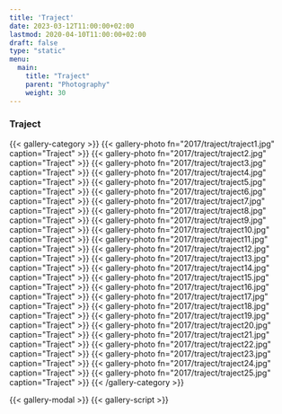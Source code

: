 ```yaml
---
title: 'Traject'
date: 2023-03-12T11:00:00+02:00
lastmod: 2020-04-10T11:00:00+02:00
draft: false
type: "static"
menu:
  main:
    title: "Traject"
    parent: "Photography"
    weight: 30
---
```


### Traject
{{< gallery-category >}}
    {{< gallery-photo fn="2017/traject/traject1.jpg" caption="Traject" >}}
    {{< gallery-photo fn="2017/traject/traject2.jpg" caption="Traject" >}}
    {{< gallery-photo fn="2017/traject/traject3.jpg" caption="Traject" >}}
    {{< gallery-photo fn="2017/traject/traject4.jpg" caption="Traject" >}}
    {{< gallery-photo fn="2017/traject/traject5.jpg" caption="Traject" >}}
    {{< gallery-photo fn="2017/traject/traject6.jpg" caption="Traject" >}}
    {{< gallery-photo fn="2017/traject/traject7.jpg" caption="Traject" >}}
    {{< gallery-photo fn="2017/traject/traject8.jpg" caption="Traject" >}}
    {{< gallery-photo fn="2017/traject/traject9.jpg" caption="Traject" >}}
    {{< gallery-photo fn="2017/traject/traject10.jpg" caption="Traject" >}}
    {{< gallery-photo fn="2017/traject/traject11.jpg" caption="Traject" >}}
    {{< gallery-photo fn="2017/traject/traject12.jpg" caption="Traject" >}}
    {{< gallery-photo fn="2017/traject/traject13.jpg" caption="Traject" >}}
    {{< gallery-photo fn="2017/traject/traject14.jpg" caption="Traject" >}}
    {{< gallery-photo fn="2017/traject/traject15.jpg" caption="Traject" >}}
    {{< gallery-photo fn="2017/traject/traject16.jpg" caption="Traject" >}}
    {{< gallery-photo fn="2017/traject/traject17.jpg" caption="Traject" >}}
    {{< gallery-photo fn="2017/traject/traject18.jpg" caption="Traject" >}}
    {{< gallery-photo fn="2017/traject/traject19.jpg" caption="Traject" >}}
    {{< gallery-photo fn="2017/traject/traject20.jpg" caption="Traject" >}}
    {{< gallery-photo fn="2017/traject/traject21.jpg" caption="Traject" >}}
    {{< gallery-photo fn="2017/traject/traject22.jpg" caption="Traject" >}}
    {{< gallery-photo fn="2017/traject/traject23.jpg" caption="Traject" >}}
    {{< gallery-photo fn="2017/traject/traject24.jpg" caption="Traject" >}}
    {{< gallery-photo fn="2017/traject/traject25.jpg" caption="Traject" >}}
{{< /gallery-category >}}

{{< gallery-modal >}}
{{< gallery-script >}}
<!--more-->
